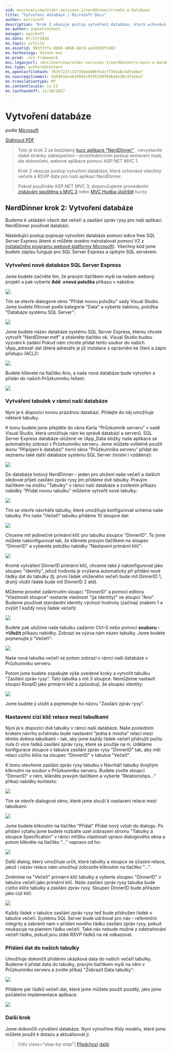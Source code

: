 ```yaml
---
uid: mvc/overview/older-versions-1/nerddinner/create-a-database
title: "Vytvoření databáze | Microsoft Docs"
author: microsoft
description: "Krok 2 ukazuje postup vytvoření databáze, která uchovává všechny večeře a RSVP data pro naši aplikaci NerdDinner."
ms.author: aspnetcontent
manager: wpickett
ms.date: 07/27/2010
ms.topic: article
ms.assetid: 983f3ffa-08b8-4868-b8c9-aa34593fc683
ms.technology: dotnet-mvc
ms.prod: .net-framework
msc.legacyurl: /mvc/overview/older-versions-1/nerddinner/create-a-database
msc.type: authoredcontent
ms.openlocfilehash: 7635722fc357356edd06fb4cff301a8c4dfebbef
ms.sourcegitcommit: 9a9483aceb34591c97451997036a9120c3fe2baf
ms.translationtype: MT
ms.contentlocale: cs-CZ
ms.lasthandoff: 11/10/2017
---
```

<a name="create-a-database"></a>Vytvoření databáze
====================
podle [Microsoft](https://github.com/microsoft)

[Stáhnout PDF](http://aspnetmvcbook.s3.amazonaws.com/aspnetmvc-nerdinner_v1.pdf)

> Toto je krok 2 ze bezplatný [kurz aplikace "NerdDinner"](introducing-the-nerddinner-tutorial.md) , nevystavíte slabé stránky zabezpečení – prostřednictvím postup sestavení malá, ale dokončení, webové aplikace pomocí ASP.NET MVC 1.
> 
> Krok 2 ukazuje postup vytvoření databáze, která uchovává všechny večeře a RSVP data pro naši aplikaci NerdDinner.
> 
> Pokud používáte ASP.NET MVC 3, doporučujeme provedením [získávání spuštěna s MVC 3](../../older-versions/getting-started-with-aspnet-mvc3/cs/intro-to-aspnet-mvc-3.md) nebo [MVC Hudba úložiště](../../older-versions/mvc-music-store/mvc-music-store-part-1.md) kurzy.


## <a name="nerddinner-step-2-creating-the-database"></a>NerdDinner krok 2: Vytvoření databáze

Budeme k ukládání všech dat večeři a zasílání zpráv rysy pro naši aplikaci NerdDinner používat databázi.

Následující postup popisuje vytvoření databáze pomocí edice free SQL Server Express (které si můžete snadno nainstalovat pomocí V2 z [instalačního programu webové platformy Microsoft](https://www.microsoft.com/web/downloads/platform.aspx)). Všechny kód jsme budete zápisu funguje pro SQL Server Express a úplným SQL serverem.

### <a name="creating-a-new-sql-server-express-database"></a>Vytvoření nové databáze SQL Server Express

Jsme budete začněte tím, že pravým tlačítkem myši na našem webový projekt a pak vyberte **Add -&gt;nová položka** příkazu v nabídce:

![](create-a-database/_static/image1.png)

Tím se otevře dialogové okno "Přidat novou položku" sady Visual Studio. Jsme budete filtrovat podle kategorie "Data" a vyberte šablonu, položka "Databáze systému SQL Server":

![](create-a-database/_static/image2.png)

Jsme budete název databáze systému SQL Server Express, kterou chcete vytvořit "NerdDinner.mdf" a stiskněte tlačítko ok. Visual Studio budou vyzváni k zadání Pokud nám chcete přidat tento soubor do našich \App\_adresář dat (která adresáře je již instalace s oprávnění ke čtení a zápis přístupu (ACL)):

![](create-a-database/_static/image3.png)

Budete kliknete na tlačítko Ano, a naše nová databáze bude vytvořen a přidán do našich Průzkumníku řešení:

![](create-a-database/_static/image4.png)

### <a name="creating-tables-within-our-database"></a>Vytváření tabulek v rámci naší databáze

Nyní je k dispozici novou prázdnou databázi. Přidejte do něj umožňuje některé tabulky.

K tomu budete jsme přejděte do okna Karta "Průzkumník serveru" v sadě Visual Studio, která umožňuje nám ke správě databází a serverů. SQL Server Express databáze uložené ve \App\_Data složky naše aplikace se automaticky zobrazí v Průzkumníku serveru. Jsme můžete volitelně použít ikonu "Připojení k databázi" horní okno "Průzkumníka serveru" přidat do seznamu také další databáze systému SQL Server (místní i vzdálený):

![](create-a-database/_static/image5.png)

Do databáze hotový NerdDinner – jeden pro uložení naše večeří a dalších sledovat přijetí zasílání zpráv rysy jim přidáme dvě tabulky. Pravým tlačítkem na složku "Tabulky" v rámci naší databáze a zvolením příkazu nabídky "Přidat novou tabulku" můžeme vytvořit nové tabulky:

![](create-a-database/_static/image6.png)

Tím se otevře návrháře tabulky, které umožňuje konfigurovat schéma naše tabulky. Pro naše "Večeří" tabulku přidáme 10 sloupce dat:

![](create-a-database/_static/image7.png)

Chceme mít jedinečné primární klíč pro tabulku sloupce "DinnerID". To jsme můžete nakonfigurovat tak, že kliknete pravým tlačítkem na sloupec "DinnerID" a vyberete položku nabídky "Nastavení primární klíč":

![](create-a-database/_static/image8.png)

Kromě vytváření DinnerID primární klíč, chceme také ji nakonfigurovat jako sloupec "identity", jehož hodnota je zvýšena automaticky při přidání nové řádky dat do tabulky (tj. první řádek vloženého večeři bude mít DinnerID 1, druhý vložit řádek bude mít DinnerID 2 atd).

Můžeme provést zaškrtnutím sloupci "DinnerID" a pomocí editoru "Vlastnosti sloupce" nastavte vlastnost "(je Identity)" ve sloupci "Ano". Budeme používat standardní identity výchozí hodnoty (začínají znakem 1 a zvýšit 1 každý nový řádek večeři):

![](create-a-database/_static/image9.png)

Budete pak uložíme naše tabulku zadáním Ctrl-S nebo pomocí **souboru -&gt;Uložit** příkazu nabídky. Zobrazí se výzva nám název tabulky. Jsme budete pojmenujte ji "Večeří":

![](create-a-database/_static/image10.png)

Naše nová tabulka večeří se potom zobrazí v rámci naší databáze v Průzkumníku serveru.

Potom jsme budete zopakujte výše uvedené kroky a vytvořit tabulku "Zasílání zpráv rysy". Tato tabulka s mít 3 sloupce. Nemůžeme nastavit sloupci RsvpID jako primární klíč a způsobují, že sloupec identity:

![](create-a-database/_static/image11.png)

Jsme budete ji uložit a pojmenujte ho názvu "Zasílání zpráv rysy".

### <a name="setting-up-a-foreign-key-relationship-between-tables"></a>Nastavení cizí klíč relace mezi tabulkami

Nyní je k dispozici dvě tabulky v rámci naší databáze. Naše posledním krokem návrhu schématu bude nastavení "jedna k mnoha" relaci mezi těmito dvěma tabulkami – tak, aby jsme každý řádek večeři přidružit počtu nula či více řádků zasílání zpráv rysy, které se použije na ni. Uděláme konfigurace sloupce v tabulce zasílání zpráv rysy "DinnerID" tak, aby měl relaci cizího klíče na sloupec "DinnerID" v tabulce "Večeří".

K tomu otevřeme zasílání zpráv rysy tabulku v Návrháři tabulky dvojitým kliknutím na soubor v Průzkumníku serveru. Budete zvolte sloupci "DinnerID" v něm, klikněte pravým tlačítkem a vyberte "Relationshps..." příkaz nabídky kontextu:

![](create-a-database/_static/image12.png)

Tím se otevře dialogové okno, které jsme slouží k nastavení relace mezi tabulkami:

![](create-a-database/_static/image13.png)

Jsme budete kliknutím na tlačítko "Přidat" Přidat nový vztah do dialogu. Po přidání vztahu jsme budete rozbalte uzel zobrazení stromu "Tabulky a sloupce Specification" v rámci mřížku vlastností vpravo dialogového okna a potom klikněte na tlačítko "..." napravo od ho:

![](create-a-database/_static/image14.png)

Další dialog, který umožňuje určit, které tabulky a sloupce se účastní relace, jakož i název relace nám umožňují zobrazíte kliknutím na tlačítko "...".

Změníme na "Večeří" primární klíč tabulky a vyberte sloupec "DinnerID" v tabulce večeří jako primární klíč. Naše zasílání zpráv rysy tabulka bude cizího klíče tabulky a zasílání zpráv rysy. Sloupec DinnerID bude přiřazen jako cizí klíč:

![](create-a-database/_static/image15.png)

Každý řádek v tabulce zasílání zpráv rysy teď bude přidružen řádek v tabulce večeři. Systému SQL Server bude udržovat pro nás – referenční integrity a zabránit nám v přidání nového řádku zasílání zpráv rysy, pokud neukazuje na platném řádku večeři. Také nás nebude možné z odstraňování večeři řádku, pokud jsou stále RSVP řádků na ně odkazovat.

### <a name="adding-data-to-our-tables"></a>Přidání dat do našich tabulky

Umožňuje dokončit přidáním ukázková data do našich večeří tabulky. Budeme-li přidat data do tabulky, pravým tlačítkem myši na něm v Průzkumníku serveru a zvolte příkaz "Zobrazit Data tabulky":

![](create-a-database/_static/image16.png)

Přidáme pár řádků večeři dat, které jsme můžete použít později, jako jsme počáteční implementace aplikace:

![](create-a-database/_static/image17.png)

### <a name="next-step"></a>Další krok

Jsme dokončili vytváření databáze. Nyní vytvoříme třídy modelu, které jsme můžete použít k dotazu a aktualizovat ji.

>[!div class="step-by-step"]
[Předchozí](create-a-new-aspnet-mvc-project.md)
[další](build-a-model-with-business-rule-validations.md)
